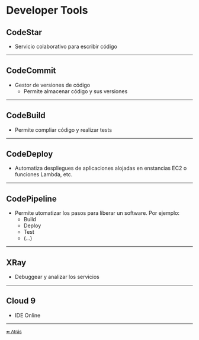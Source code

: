 # Developer Tools

## CodeStar
* Servicio colaborativo para escribir código
---

## CodeCommit
* Gestor de versiones de código
  * Permite almacenar código y sus versiones
---

## CodeBuild
* Permite compliar código y realizar tests
---

## CodeDeploy
* Automatiza despliegues de aplicaciones alojadas en enstancias EC2 o funciones Lambda, etc.
---

## CodePipeline
* Permite utomatizar los pasos para liberar un software. Por ejemplo:
  * Build
  * Deploy
  * Test
  * (...) 
---

## XRay
* Debuggear y analizar los servicios

---

## Cloud 9
* IDE Online

---

[<small>⬅ Atrás</small>](./../index.md)